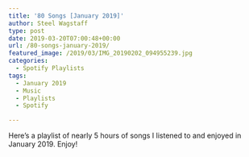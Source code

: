 ```yaml
---
title: '80 Songs [January 2019]'
author: Steel Wagstaff
type: post
date: 2019-03-20T07:00:48+00:00
url: /80-songs-january-2019/
featured_image: /2019/03/IMG_20190202_094955239.jpg
categories:
  - Spotify Playlists
tags:
  - January 2019
  - Music
  - Playlists
  - Spotify

---
```

Here&#8217;s a playlist of nearly 5 hours of songs I listened to and enjoyed in January 2019. Enjoy!